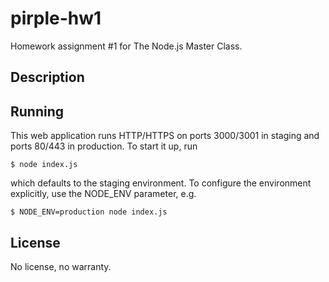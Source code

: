 # pirple-hw1
Homework assignment #1 for The Node.js Master Class.

## Description

## Running
This web application runs HTTP/HTTPS on ports 3000/3001 in staging and ports 80/443 in production. To start it up, run
```
$ node index.js
```
which defaults to the staging environment. To configure the environment explicitly, use the NODE_ENV parameter, e.g.
```
$ NODE_ENV=production node index.js
```

## License
No license, no warranty.


